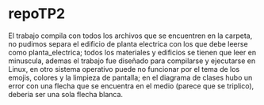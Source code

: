 # repoTP2
El trabajo compila con todos los archivos que se encuentren en la carpeta, no pudimos separa el edificio de planta electrica con los que debe leerse como planta_electrica; todos los materiales y edificios se tienen que leer en minuscula, ademas el trabajo fue diseñado para compilarse y ejecutarse en Linux, en otro sistema operativo puede no funcionar por el tema de los emojis, colores y la limpieza de pantalla; en el diagrama de clases hubo un error con una flecha que se encuentra en el medio (parece que se triplico), deberia ser una sola flecha blanca.

